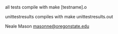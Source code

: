 all tests compile with
make [testname].o

unittestresults compiles with
make unittestresults.out

Neale Mason masonne@oregonstate.edu

